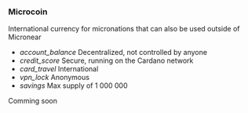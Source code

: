 <section>
    <h3>Microcoin</h3>
    <p>International currency for micronations that can also be used outside of Micronear</p>
    <ul class="mdl-list">
        <li class="mdl-list__item">
            <span class="mdl-list__item-primary-content">
            <i class="material-icons mdl-list__item-icon">account_balance</i>
                Decentralized, not controlled by anyone
            </span>
        </li>
        <li class="mdl-list__item">
            <span class="mdl-list__item-primary-content">
            <i class="material-icons mdl-list__item-icon">credit_score</i>
                Secure, running on the Cardano network
            </span>
        </li>
        <li class="mdl-list__item">
            <span class="mdl-list__item-primary-content">
            <i class="material-icons mdl-list__item-icon">card_travel</i>
                International
            </span>
        </li>
        <li class="mdl-list__item">
            <span class="mdl-list__item-primary-content">
            <i class="material-icons mdl-list__item-icon">vpn_lock</i>
                Anonymous
            </span>
        </li>
        <li class="mdl-list__item">
            <span class="mdl-list__item-primary-content">
            <i class="material-icons mdl-list__item-icon">savings</i>
                Max supply of 1 000 000
            </span>
        </li>
  </ul>
<p> Comming soon </p>

</section>